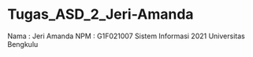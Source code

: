 # Tugas_ASD_2_Jeri-Amanda
Nama : Jeri Amanda NPM : G1F021007 Sistem Informasi 2021 Universitas Bengkulu
